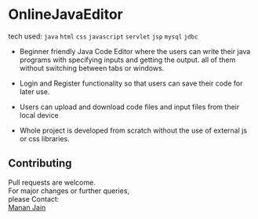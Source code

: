 # OnlineJavaEditor

tech used: `java` `html` `css` `javascript` `servlet` `jsp` `mysql` `jdbc`

- Beginner friendly Java Code Editor where the users can write their
java programs with specifying inputs and getting the output. all of
them without switching between tabs or windows.

- Login and Register functionality so that users can save their code for
later use.

- Users can upload and download code files and input files from their
local device

- Whole project is developed from scratch without the use of external js or css libraries.

## Contributing
Pull requests are welcome.\
For major changes or further queries,\
please Contact: \
[Manan Jain](https://github.com/mananjain31) 
